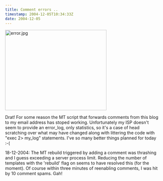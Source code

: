 ```yaml
---
title: Comment errors ..
timestamp: 2004-12-05T10:34:33Z
date: 2004-12-05
---
```


<img alt="error.jpg" src="http://blog.whatfettle.com/archives/error.jpg" width="330" height="263" border="0" />

Drat! For some reason the MT script that forwards comments from this blog to my email address has stoped working. Unfortunately my ISP doesn't seem to provide an error_log, only statistics, so it's a case of head scratching over what may have changed along with littering the code with "exec 2&gt; my_log" statements.  I've so many better things planned for today :-(

18-12-2004: The MT rebuild triggered by adding a comment was thrashing and I guess exceeding a server process limit. Reducing the number of  templates with the 'rebuild' flag on seems to have resolved this (for the moment).  Of course within three minutes of reenabling comments, I was hit by 10 comment spams. Gah!
